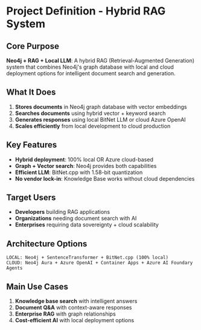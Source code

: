 # Project Definition - Hybrid RAG System

## Core Purpose
**Neo4j + RAG + Local LLM**: A hybrid RAG (Retrieval-Augmented Generation) system that combines Neo4j's graph database with local and cloud deployment options for intelligent document search and generation.

## What It Does
1. **Stores documents** in Neo4j graph database with vector embeddings
2. **Searches documents** using hybrid vector + keyword search
3. **Generates responses** using local BitNet LLM or cloud Azure OpenAI
4. **Scales efficiently** from local development to cloud production

## Key Features
- **Hybrid deployment**: 100% local OR Azure cloud-based
- **Graph + Vector search**: Neo4j provides both capabilities 
- **Efficient LLM**: BitNet.cpp with 1.58-bit quantization
- **No vendor lock-in**: Knowledge Base works without cloud dependencies

## Target Users
- **Developers** building RAG applications
- **Organizations** needing document search with AI
- **Enterprises** requiring data sovereignty + cloud scalability

## Architecture Options
```
LOCAL: Neo4j + SentenceTransformer + BitNet.cpp (100% local)
CLOUD: Neo4j Aura + Azure OpenAI + Container Apps + Azure AI Foundary Agents
```

## Main Use Cases
1. **Knowledge base search** with intelligent answers
2. **Document Q&A** with context-aware responses  
3. **Enterprise RAG** with graph relationships
4. **Cost-efficient AI** with local deployment options
